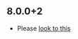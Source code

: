 ## 8.0.0+2

- Please [look to this](https://dooboolab.github.io/flutter_sound/book/CHANGELOG.html)

